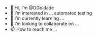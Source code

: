 - 👋 Hi, I’m @DGoldade
- 👀 I’m interested in ... automated testing
- 🌱 I’m currently learning ... 
- 💞️ I’m looking to collaborate on ...
- 📫 How to reach me ...

<!---
DGoldade/DGoldade is a ✨ special ✨ repository because its `README.md` (this file) appears on your GitHub profile.
You can click the Preview link to take a look at your changes.
--->
